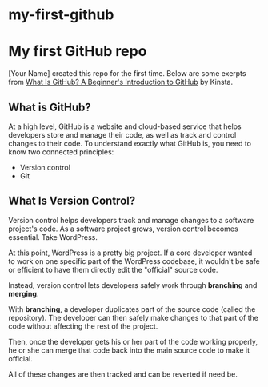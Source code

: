 # my-first-github
# My first GitHub repo 

[Your Name] created this repo for the first time. Below are some exerpts from [What Is GitHub? A Beginner's Introduction to GitHub](https://kinsta.com/knowledgebase/what-is-github/) by Kinsta.

## What is GitHub? 

At a high level, GitHub is a website and cloud-based service that helps developers store and manage their code, as well as track and control changes to their code. To understand exactly what GitHub is, you need to know two connected principles:

- Version control
- Git

## What Is Version Control?

Version control helps developers track and manage changes to a software project's code. As a software project grows, version control becomes essential. Take WordPress.

At this point, WordPress is a pretty big project. If a core developer wanted to work on one specific part of the WordPress codebase, it wouldn't be safe or efficient to have them directly edit the "official" source code.

Instead, version control lets developers safely work through **branching** and **merging**.

With **branching**, a developer duplicates part of the source code (called the repository). The developer can then safely make changes to that part of the code without affecting the rest of the project.

Then, once the developer gets his or her part of the code working properly, he or she can merge that code back into the main source code to make it official.

All of these changes are then tracked and can be reverted if need be.